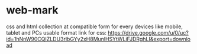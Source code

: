 # web-mark
css and html collection at compatible form for every devices like mobile, tablet and PCs
 usable format link for css: https://drive.google.com/u/0/uc?id=1hNnW90CQIZLDU3rlbGYy2xH8MunlHSYtWLiFJDRghLI&export=download
